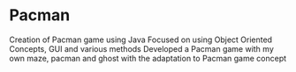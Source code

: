 # Pacman
Creation of Pacman game using Java
Focused on using Object Oriented Concepts, GUI and various methods
Developed a Pacman game with my own maze, pacman and ghost with the adaptation to Pacman game concept
